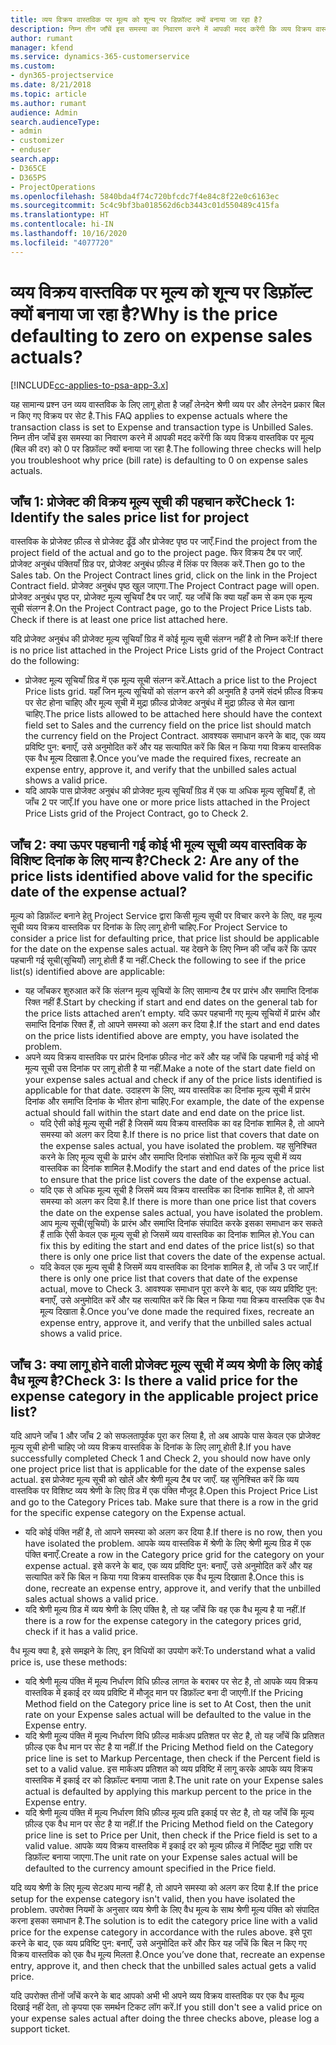 ```yaml
---
title: व्यय विक्रय वास्तविक पर मूल्य को शून्य पर डिफ़ॉल्ट क्यों बनाया जा रहा है?
description: निम्न तीन जाँचें इस समस्या का निवारण करने में आपकी मदद करेंगी कि व्यय विक्रय वास्तविक पर मूल्य को 0 पर डिफ़ॉल्ट क्यों बनाया जा रहा है.
author: rumant
manager: kfend
ms.service: dynamics-365-customerservice
ms.custom:
- dyn365-projectservice
ms.date: 8/21/2018
ms.topic: article
ms.author: rumant
audience: Admin
search.audienceType:
- admin
- customizer
- enduser
search.app:
- D365CE
- D365PS
- ProjectOperations
ms.openlocfilehash: 5840bda4f74c720bfcdc7f4e84c8f22e0c6163ec
ms.sourcegitcommit: 5c4c9bf3ba018562d6cb3443c01d550489c415fa
ms.translationtype: HT
ms.contentlocale: hi-IN
ms.lasthandoff: 10/16/2020
ms.locfileid: "4077720"
---
```

# <a name="why-is-the-price-defaulting-to-zero-on-expense-sales-actuals"></a><span data-ttu-id="1e568-103">व्यय विक्रय वास्तविक पर मूल्य को शून्य पर डिफ़ॉल्ट क्यों बनाया जा रहा है?</span><span class="sxs-lookup"><span data-stu-id="1e568-103">Why is the price defaulting to zero on expense sales actuals?</span></span>

[!INCLUDE[cc-applies-to-psa-app-3.x](../includes/cc-applies-to-psa-app-3x.md)]

<span data-ttu-id="1e568-104">यह सामान्य प्रश्न उन व्यय वास्तविक के लिए लागू होता है जहाँ लेनदेन श्रेणी व्यय पर और लेनदेन प्रकार बिल न किए गए विक्रय पर सेट है.</span><span class="sxs-lookup"><span data-stu-id="1e568-104">This FAQ applies to expense actuals where the transaction class is set to Expense and transaction type is Unbilled Sales.</span></span> <span data-ttu-id="1e568-105">निम्न तीन जाँचें इस समस्या का निवारण करने में आपकी मदद करेंगी कि व्यय विक्रय वास्तविक पर मूल्य (बिल की दर) को 0 पर डिफ़ॉल्ट क्यों बनाया जा रहा है.</span><span class="sxs-lookup"><span data-stu-id="1e568-105">The following three checks will help you troubleshoot why price (bill rate) is defaulting to 0 on expense sales actuals.</span></span>

## <a name="check-1-identify-the-sales-price-list-for-project"></a><span data-ttu-id="1e568-106">जाँच 1: प्रोजेक्ट की विक्रय मूल्य सूची की पहचान करें</span><span class="sxs-lookup"><span data-stu-id="1e568-106">Check 1: Identify the sales price list for project</span></span>

<span data-ttu-id="1e568-107">वास्तविक के प्रोजेक्ट फ़ील्ड से प्रोजेक्ट ढूँढें और प्रोजेक्ट पृष्ठ पर जाएँ.</span><span class="sxs-lookup"><span data-stu-id="1e568-107">Find the project from the project field of the actual and go to the project page.</span></span> <span data-ttu-id="1e568-108">फिर विक्रय टैब पर जाएँ. प्रोजेक्ट अनुबंध पंक्तियाँ ग्रिड पर, प्रोजेक्ट अनुबंध फ़ील्ड में लिंक पर क्लिक करें.</span><span class="sxs-lookup"><span data-stu-id="1e568-108">Then go to the Sales tab. On the Project Contract lines grid, click on the link in the Project Contract field.</span></span> <span data-ttu-id="1e568-109">प्रोजेक्ट अनुबंध पृष्ठ खुल जाएगा.</span><span class="sxs-lookup"><span data-stu-id="1e568-109">The Project Contract page will open.</span></span> <span data-ttu-id="1e568-110">प्रोजेक्ट अनुबंध पृष्ठ पर, प्रोजेक्ट मूल्य सूचियाँ टैब पर जाएँ. यह जाँचें कि क्या यहाँ कम से कम एक मूल्य सूची संलग्न है.</span><span class="sxs-lookup"><span data-stu-id="1e568-110">On the Project Contract page, go to the Project Price Lists tab. Check if there is at least one price list attached here.</span></span>

<span data-ttu-id="1e568-111">यदि प्रोजेक्ट अनुबंध की प्रोजेक्ट मूल्य सूचियाँ ग्रिड में कोई मूल्य सूची संलग्न नहीं है तो निम्न करें:</span><span class="sxs-lookup"><span data-stu-id="1e568-111">If there is no price list attached in the Project Price Lists grid of the Project Contract do the following:</span></span>

- <span data-ttu-id="1e568-112">प्रोजेक्ट मूल्य सूचियाँ ग्रिड में एक मूल्य सूची संलग्न करें.</span><span class="sxs-lookup"><span data-stu-id="1e568-112">Attach a price list to the Project Price lists grid.</span></span> <span data-ttu-id="1e568-113">यहाँ जिन मूल्य सूचियों को संलग्न करने की अनुमति है उनमें संदर्भ फ़ील्ड विक्रय पर सेट होना चाहिए और मूल्य सूची में मुद्रा फ़ील्ड प्रोजेक्ट अनुबंध में मुद्रा फ़ील्ड से मेल खाना चाहिए.</span><span class="sxs-lookup"><span data-stu-id="1e568-113">The price lists allowed to be attached here should have the context field set to Sales and the currency field on the price list should match the currency field on the Project Contract.</span></span> <span data-ttu-id="1e568-114">आवश्यक समाधान करने के बाद, एक व्यय प्रविष्टि पुन: बनाएँ, उसे अनुमोदित करें और यह सत्यापित करें कि बिल न किया गया विक्रय वास्तविक एक वैध मूल्य दिखाता है.</span><span class="sxs-lookup"><span data-stu-id="1e568-114">Once you’ve made the required fixes, recreate an expense entry, approve it, and verify that the unbilled sales actual shows a valid price.</span></span>
- <span data-ttu-id="1e568-115">यदि आपके पास प्रोजेक्ट अनुबंध की प्रोजेक्ट मूल्य सूचियाँ ग्रिड में एक या अधिक मूल्य सूचियाँ हैं, तो जाँच 2 पर जाएँ.</span><span class="sxs-lookup"><span data-stu-id="1e568-115">If you have one or more price lists attached in the Project Price Lists grid of the Project Contract, go to Check 2.</span></span>

## <a name="check-2-are-any-of-the-price-lists-identified-above-valid-for-the-specific-date-of-the-expense-actual"></a><span data-ttu-id="1e568-116">जाँच 2: क्या ऊपर पहचानी गई कोई भी मूल्य सूची व्यय वास्तविक के विशिष्ट दिनांक के लिए मान्य है?</span><span class="sxs-lookup"><span data-stu-id="1e568-116">Check 2: Are any of the price lists identified above valid for the specific date of the expense actual?</span></span>

<span data-ttu-id="1e568-117">मूल्य को डिफ़ॉल्ट बनाने हेतु Project Service द्वारा किसी मूल्य सूची पर विचार करने के लिए, वह मूल्य सूची व्यय विक्रय वास्तविक पर दिनांक के लिए लागू होनी चाहिए.</span><span class="sxs-lookup"><span data-stu-id="1e568-117">For Project Service to consider a price list for defaulting price, that price list should be applicable for the date on the expense sales actual.</span></span> <span data-ttu-id="1e568-118">यह देखने के लिए निम्न की जाँच करें कि ऊपर पहचानी गई सूची(सूचियाँ) लागू होती हैं या नहीं.</span><span class="sxs-lookup"><span data-stu-id="1e568-118">Check the following to see if the price list(s) identified above are applicable:</span></span>

- <span data-ttu-id="1e568-119">यह जाँचकर शुरुआत करें कि संलग्न मूल्य सूचियों के लिए सामान्य टैब पर प्रारंभ और समाप्ति दिनांक रिक्त नहीं हैं.</span><span class="sxs-lookup"><span data-stu-id="1e568-119">Start by checking if start and end dates on the general tab for the price lists attached aren’t empty.</span></span> <span data-ttu-id="1e568-120">यदि ऊपर पहचानी गए मूल्य सूचियों में प्रारंभ और समाप्ति दिनांक रिक्त हैं, तो आपने समस्या को अलग कर दिया है.</span><span class="sxs-lookup"><span data-stu-id="1e568-120">If the start and end dates on the price lists identified above are empty, you have isolated the problem.</span></span> 
- <span data-ttu-id="1e568-121">अपने व्यय विक्रय वास्तविक पर प्रारंभ दिनांक फ़ील्ड नोट करें और यह जाँचें कि पहचानी गई कोई भी मूल्य सूची उस दिनांक पर लागू होती है या नहीं.</span><span class="sxs-lookup"><span data-stu-id="1e568-121">Make a note of the start date field on your expense sales actual and check if any of the price lists identified is applicable for that date.</span></span> <span data-ttu-id="1e568-122">उदाहरण के लिए, व्यय वास्तविक का दिनांक मूल्य सूची में प्रारंभ दिनांक और समाप्ति दिनांक के भीतर होना चाहिए.</span><span class="sxs-lookup"><span data-stu-id="1e568-122">For example, the date of the expense actual should fall within the start date and end date on the price list.</span></span> 
    - <span data-ttu-id="1e568-123">यदि ऐसी कोई मूल्य सूची नहीं है जिसमें व्यय विक्रय वास्तविक का वह दिनांक शामिल है, तो आपने समस्या को अलग कर दिया है.</span><span class="sxs-lookup"><span data-stu-id="1e568-123">If there is no price list that covers that date on the expense sales actual, you have isolated the problem.</span></span> <span data-ttu-id="1e568-124">यह सुनिश्चित करने के लिए मूल्य सूची के प्रारंभ और समाप्ति दिनांक संशोधित करें कि मूल्य सूची में व्यय वास्तविक का दिनांक शामिल है.</span><span class="sxs-lookup"><span data-stu-id="1e568-124">Modify the start and end dates of the price list to ensure that the price list covers the date of the expense actual.</span></span> 
    - <span data-ttu-id="1e568-125">यदि एक से अधिक मूल्य सूची है जिसमें व्यय विक्रय वास्तविक का दिनांक शामिल है, तो आपने समस्या को अलग कर दिया है.</span><span class="sxs-lookup"><span data-stu-id="1e568-125">If there is more than one price list that covers the date on the expense sales actual, you have isolated the problem.</span></span> <span data-ttu-id="1e568-126">आप मूल्य सूची(सूचियों) के प्रारंभ और समाप्ति दिनांक संपादित करके इसका समाधान कर सकते हैं ताकि ऐसी केवल एक मूल्य सूची हो जिसमें व्यय वास्तविक का दिनांक शामिल हो.</span><span class="sxs-lookup"><span data-stu-id="1e568-126">You can fix this by editing the start and end dates of the price list(s) so that there is only one price list that covers the date of the expense actual.</span></span> 
    - <span data-ttu-id="1e568-127">यदि केवल एक मूल्य सूची है जिसमें व्यय वास्तविक का दिनांक शामिल है, तो जाँच 3 पर जाएँ.</span><span class="sxs-lookup"><span data-stu-id="1e568-127">If there is only one price list that covers that date of the expense actual, move to Check 3.</span></span>
<span data-ttu-id="1e568-128">आवश्यक समाधान पूरा करने के बाद, एक व्यय प्रविष्टि पुन: बनाएँ, उसे अनुमोदित करें और यह सत्यापित करें कि बिल न किया गया विक्रय वास्तविक एक वैध मूल्य दिखाता है.</span><span class="sxs-lookup"><span data-stu-id="1e568-128">Once you’ve done made the required fixes, recreate an expense entry, approve it, and verify that the unbilled sales actual shows a valid price.</span></span>

## <a name="check-3-is-there-a-valid-price-for-the-expense-category-in-the-applicable-project-price-list"></a><span data-ttu-id="1e568-129">जाँच 3: क्या लागू होने वाली प्रोजेक्ट मूल्य सूची में व्यय श्रेणी के लिए कोई वैध मूल्य है?</span><span class="sxs-lookup"><span data-stu-id="1e568-129">Check 3: Is there a valid price for the expense category in the applicable project price list?</span></span> 

<span data-ttu-id="1e568-130">यदि आपने जाँच 1 और जाँच 2 को सफलतापूर्वक पूरा कर लिया है, तो अब आपके पास केवल एक प्रोजेक्ट मूल्य सूची होनी चाहिए जो व्यय विक्रय वास्तविक के दिनांक के लिए लागू होती है.</span><span class="sxs-lookup"><span data-stu-id="1e568-130">If you have successfully completed Check 1 and Check 2, you should now have only one project price list that is applicable for the date of the expense sales actual.</span></span> <span data-ttu-id="1e568-131">इस प्रोजेक्ट मूल्य सूची को खोलें और श्रेणी मू्ल्य टैब पर जाएँ. यह सुनिश्चित करें कि व्यय वास्तविक पर विशिष्ट व्यय श्रेणी के लिए ग्रिड में एक पंक्ति मौजूद है.</span><span class="sxs-lookup"><span data-stu-id="1e568-131">Open this Project Price List and go to the Category Prices tab. Make sure that there is a row in the grid for the specific expense category on the Expense actual.</span></span>
 
- <span data-ttu-id="1e568-132">यदि कोई पंक्ति नहीं है, तो आपने समस्या को अलग कर दिया है.</span><span class="sxs-lookup"><span data-stu-id="1e568-132">If there is no row, then you have isolated the problem.</span></span> <span data-ttu-id="1e568-133">आपके व्यय वास्तविक में श्रेणी के लिए श्रेणी मू्ल्य ग्रिड में एक पंक्ति बनाएँ.</span><span class="sxs-lookup"><span data-stu-id="1e568-133">Create a row in the Category price grid for the category on your expense actual.</span></span> <span data-ttu-id="1e568-134">इसे करने के बाद, एक व्यय प्रविष्टि पुन: बनाएँ, उसे अनुमोदित करें और यह सत्यापित करें कि बिल न किया गया विक्रय वास्तविक एक वैध मूल्य दिखाता है.</span><span class="sxs-lookup"><span data-stu-id="1e568-134">Once this is done, recreate an expense entry, approve it, and verify that the unbilled sales actual shows a valid price.</span></span> 
- <span data-ttu-id="1e568-135">यदि श्रेणी मूल्य ग्रिड में व्यय श्रेणी के लिए पंक्ति है, तो यह जाँचें कि वह एक वैध मूल्य है या नहीं.</span><span class="sxs-lookup"><span data-stu-id="1e568-135">If there is a row for the expense category in the category prices grid, check if it has a valid price.</span></span>

<span data-ttu-id="1e568-136">वैध मूल्य क्या है, इसे समझने के लिए, इन विधियों का उपयोग करें:</span><span class="sxs-lookup"><span data-stu-id="1e568-136">To understand what a valid price is, use these methods:</span></span>

- <span data-ttu-id="1e568-137">यदि श्रेणी मूल्य पंक्ति में मूल्य निर्धारण विधि फ़ील्ड लागत के बराबर पर सेट है, तो आपके व्यय विक्रय वास्तविक में इकाई दर व्यय प्रविष्टि में मौजूद मान पर डिफ़ॉल्ट बना दी जाएगी.</span><span class="sxs-lookup"><span data-stu-id="1e568-137">If the Pricing Method field on the Category price line is set to At Cost, then the unit rate on your Expense sales actual will be defaulted to the value in the Expense entry.</span></span>
- <span data-ttu-id="1e568-138">यदि श्रेणी मूल्य पंक्ति में मूल्य निर्धारण विधि फ़ील्ड मार्कअप प्रतिशत पर सेट है, तो यह जाँचें कि प्रतिशत फ़ील्ड एक वैध मान पर सेट है या नहीं.</span><span class="sxs-lookup"><span data-stu-id="1e568-138">If the Pricing Method field on the Category price line is set to Markup Percentage, then check if the Percent field is set to a valid value.</span></span> <span data-ttu-id="1e568-139">इस मार्कअप प्रतिशत को व्यय प्रविष्टि में लागू करके आपके व्यय विक्रय वास्तविक में इकाई दर को डिफ़ॉल्ट बनाया जाता है.</span><span class="sxs-lookup"><span data-stu-id="1e568-139">The unit rate on your Expense sales actual is defaulted by applying this markup percent to the price in the Expense entry.</span></span>
- <span data-ttu-id="1e568-140">यदि श्रेणी मूल्य पंक्ति में मूल्य निर्धारण विधि फ़ील्ड मूल्य प्रति इकाई पर सेट है, तो यह जाँचें कि मूल्य फ़ील्ड एक वैध मान पर सेट है या नहीं.</span><span class="sxs-lookup"><span data-stu-id="1e568-140">If the Pricing Method field on the Category price line is set to Price per Unit, then check if the Price field is set to a valid value.</span></span> <span data-ttu-id="1e568-141">आपके व्यय विक्रय वास्तविक में इकाई दर को मूल्य फ़ील्ड में निर्दिष्ट मुद्रा राशि पर डिफ़ॉल्ट बनाया जाएगा.</span><span class="sxs-lookup"><span data-stu-id="1e568-141">The unit rate on your Expense sales actual will be defaulted to the currency amount specified in the Price field.</span></span>

<span data-ttu-id="1e568-142">यदि व्यय श्रेणी के लिए मूल्य सेटअप मान्य नहीं है, तो आपने समस्या को अलग कर दिया है.</span><span class="sxs-lookup"><span data-stu-id="1e568-142">If the price setup for the expense category isn't valid, then you have isolated the problem.</span></span> <span data-ttu-id="1e568-143">उपरोक्त नियमों के अनुसार व्यय श्रेणी के लिए वैध मूल्य के साथ श्रेणी मूल्य पंक्ति को संपादित करना इसका समाधान है.</span><span class="sxs-lookup"><span data-stu-id="1e568-143">The solution is to edit the category price line with a valid price for the expense category in accordance with the rules above.</span></span> <span data-ttu-id="1e568-144">इसे पूरा करने के बाद, एक व्यय प्रविष्टि पुन: बनाएँ, उसे अनुमोदित करें और फिर यह जाँचें कि बिल न किए गए विक्रय वास्तविक को एक वैध मूल्य मिलता है.</span><span class="sxs-lookup"><span data-stu-id="1e568-144">Once you’ve done that, recreate an expense entry, approve it, and then check that the unbilled sales actual gets a valid price.</span></span>

<span data-ttu-id="1e568-145">यदि उपरोक्त तीनों जाँचें करने के बाद आपको अभी भी अपने व्यय विक्रय वास्तविक पर एक वैध मूल्य दिखाई नहीं देता, तो कृपया एक समर्थन टिकट लॉग करें.</span><span class="sxs-lookup"><span data-stu-id="1e568-145">If you still don't see a valid price on your expense sales actual after doing the three checks above, please log a support ticket.</span></span>


